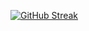 [![GitHub Streak](http://github-readme-streak-stats.herokuapp.com?user=zirain&theme=github-light&hide_border=true)](https://git.io/streak-stats)
<!--![Github Stats](https://github-readme-stats.vercel.app/api?username=zirain&show_icons=true)-->
